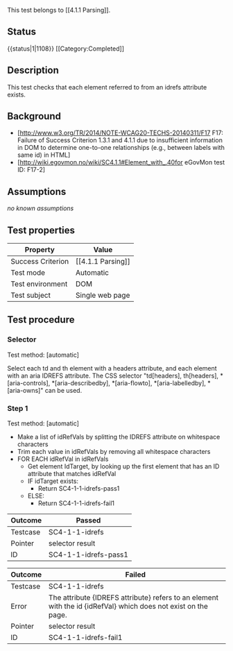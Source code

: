 This test belongs to [[4.1.1 Parsing]].

## Status
{{status|1|1108}}
[[Category:Completed]]


## Description
This test checks that each element referred to from an idrefs attribute exists.


## Background
- [http://www.w3.org/TR/2014/NOTE-WCAG20-TECHS-20140311/F17 F17: Failure of Success Criterion 1.3.1 and 4.1.1 due to insufficient information in DOM to determine one-to-one relationships (e.g., between labels with same id) in HTML]
- [http://wiki.egovmon.no/wiki/SC4.1.1#Element_with_.40for eGovMon test ID: F17-2]


## Assumptions
*no known assumptions*


## Test properties
| Property          | Value
|-------------------|----
| Success Criterion | [[4.1.1 Parsing]]
| Test mode         | Automatic
| Test environment  | DOM
| Test subject      | Single web page


## Test procedure

### Selector
Test method: [automatic]

Select each td and th element with a headers attribute, and each element with an aria IDREFS attribute. The CSS selector "td[headers], th[headers], *[aria-controls], *[aria-describedby], *[aria-flowto], *[aria-labelledby], *[aria-owns]" can be used.

### Step 1
Test method: [automatic]

- Make a list of idRefVals by splitting the IDREFS attribute on whitespace characters
- Trim each value in idRefVals by removing all whitespace characters
- FOR EACH idRefVal in idRefVals
  - Get element IdTarget, by looking up the first element that has an ID attribute that matches idRefVal
  - IF idTarget exists:
    - Return SC4-1-1-idrefs-pass1
  - ELSE:
    - Return SC4-1-1-idrefs-fail1

| Outcome  | Passed
|----------|-----
| Testcase | SC4-1-1-idrefs
| Pointer  | selector result
| ID       | SC4-1-1-idrefs-pass1

| Outcome  | Failed
|----------|-----
| Testcase | SC4-1-1-idrefs
| Error    | The attribute {IDREFS attribute} refers to an element with the id {idRefVal} which does not exist on the page.
| Pointer  | selector result
| ID       | SC4-1-1-idrefs-fail1
